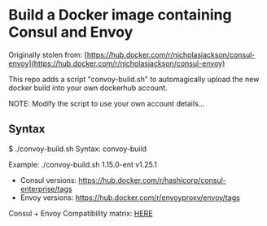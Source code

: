 # Build a Docker image containing Consul and Envoy

Originally stolen from: [https://hub.docker.com/r/nicholasjackson/consul-envoy](https://hub.docker.com/r/nicholasjackson/consul-envoy)

This repo adds a script "convoy-build.sh" to automagically upload the new docker build into your own dockerhub account.

NOTE: Modify the script to use your own account details...

## Syntax

$ ./convoy-build.sh
Syntax: convoy-build <consul version> <envoy version>

Example: ./convoy-build.sh 1.15.0-ent v1.25.1

* Consul versions: https://hub.docker.com/r/hashicorp/consul-enterprise/tags
* Envoy versions: https://hub.docker.com/r/envoyproxy/envoy/tags

Consul + Envoy Compatibility matrix: [HERE](https://developer.hashicorp.com/consul/docs/connect/proxies/envoy#envoy-and-consul-client-agenthttps:/)
